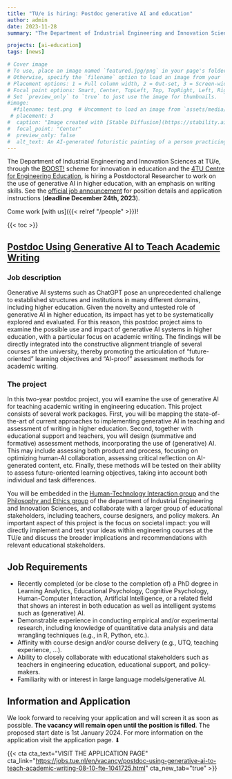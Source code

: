 ```yaml
---
title: "TU/e is hiring: Postdoc generative AI and education"
author: admin
date: 2023-11-28
summary: "The Department of Industrial Engineering and Innovation Sciences at TU/e is hiring a Postdoctoral Researcher to work on the use of generative AI in higher education."

projects: [ai-education]
tags: [news]

# Cover image
# To use, place an image named `featured.jpg/png` in your page's folder.
# Otherwise, specify the `filename` option to load an image from your `assets/media/` folder.
# Placement options: 1 = Full column width, 2 = Out-set, 3 = Screen-width
# Focal point options: Smart, Center, TopLeft, Top, TopRight, Left, Right, BottomLeft, Bottom, BottomRight
# Set `preview_only` to `true` to just use the image for thumbnails.
#image:
  #filename: test.png  # Uncomment to load an image from `assets/media/` instead.
 # placement: 3
#  caption: "Image created with [Stable Diffusion](https://stability.ai/blog/stable-diffusion-public-release) (prompt: a futuristic painting of a person practicing mindfulness in the chaos of modern life)"
#  focal_point: "Center"
#  preview_only: false
#  alt_text: An AI-generated futuristic painting of a person practicing mindfulness in the chaos of modern life.
---
```


The Department of Industrial Engineering and Innovation Sciences at TU/e, through the [BOOST!](https://boost.tue.nl) scheme for innovation in education and the [4TU Centre for Engineering Education](https://www.4tu.nl/cee/), is hiring a Postdoctoral Researcher to work on the use of generative AI in higher education, with an emphasis on writing skills. See the [official job announcement](https://jobs.tue.nl/en/vacancy/postdoc-using-generative-ai-to-teach-academic-writing-08-10-fte-1041725.html) for position details and application instructions (**deadline December 24th, 2023**).

Come work [with us]({{< relref "/people" >}})!

{{< toc >}}

## [Postdoc Using Generative AI to Teach Academic Writing](https://jobs.tue.nl/en/vacancy/postdoc-using-generative-ai-to-teach-academic-writing-08-10-fte-1041725.html)

### Job description

Generative AI systems such as ChatGPT pose an unprecedented challenge to established structures and institutions in many different domains, including higher education. Given the novelty and untested role of generative AI in higher education, its impact has yet to be systematically explored and evaluated. For this reason, this postdoc project aims to examine the possible use and impact of generative AI systems in higher education, with a particular focus on academic writing. The findings will be directly integrated into the constructive alignment triangle of several courses at the university, thereby promoting the articulation of “future-oriented” learning objectives and “AI-proof” assessment methods for academic writing.

### The project

In this two-year postdoc project, you will examine the use of generative AI for teaching academic writing in engineering education. This project consists of several work packages. First, you will be mapping the state-of-the-art of current approaches to implementing generative AI in teaching and assessment of writing in higher education. Second, together with educational support and teachers, you will design (summative and formative) assessment methods, incorporating the use of (generative) AI. This may include assessing both product and process, focusing on optimizing human-AI collaboration, assessing critical reflection on AI-generated content, etc. Finally, these methods will be tested on their ability to assess future-oriented learning objectives, taking into account both individual and task differences.

You will be embedded in the [Human-Technology Interaction group](https://www.tue.nl/en/research/research-groups/innovation-sciences/human-technology-interaction/) and the [Philosophy and Ethics group](https://www.tue.nl/en/research/research-groups/innovation-sciences/philosophy-ethics) of the department of Industrial Engineering and Innovation Sciences, and collaborate with a larger group of educational stakeholders, including teachers, course designers, and policy makers. An important aspect of this project is the focus on societal impact: you will directly implement and test your ideas within engineering courses at the TU/e and discuss the broader implications and recommendations with relevant educational stakeholders.

## Job Requirements

- Recently completed (or be close to the completion of) a PhD degree in Learning Analytics, Educational Psychology, Cognitive Psychology, Human-Computer Interaction, Artificial Intelligence, or a related field that shows an interest in both education as well as intelligent systems such as (generative) AI.
- Demonstrable experience in conducting empirical and/or experimental research, including knowledge of quantitative data analysis and data wrangling techniques (e.g., in R, Python, etc.).
- Affinity with course design and/or course delivery (e.g., UTQ, teaching experience, ...).
- Ability to closely collaborate with educational stakeholders such as teachers in engineering education, educational support, and policy-makers.
- Familiarity with or interest in large language models/generative AI.


## Information and Application

We look forward to receiving your application and will screen it as soon as possible. **The vacancy will remain open until the position is filled**. The proposed start date is 1st January 2024. For more information on the application visit the application page. ⬇ 

{{< cta cta_text="VISIT THE APPLICATION PAGE" cta_link="https://jobs.tue.nl/en/vacancy/postdoc-using-generative-ai-to-teach-academic-writing-08-10-fte-1041725.html" cta_new_tab="true" >}}